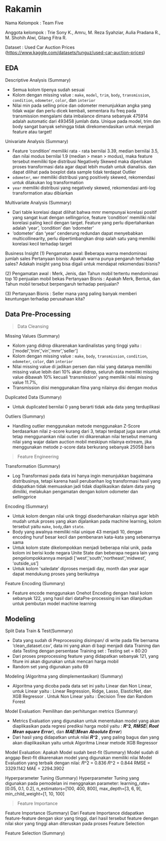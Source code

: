 # Rakamin

Nama Kelompok :
Team Five

Anggota kelompok :
Trie Sony K.,
Amru,
M. Reza Syahziar,
Aulia Pradana R.,
M. Shohih Alwi,
Gilang Fitra R.

Dataset : Used Car Auction Prices (https://www.kaggle.com/datasets/tunguz/used-car-auction-prices)

## EDA

Descriptive Analysis (Summary)
- Semua kolom tipenya sudah sesuai
- Kolom dengan missing value : `make`, `model`, `trim`, `body`, `transmission`, `condition`, `odometer`, `color`, dan `interior`
- Nilai min pada selling price dan odometer menunjukkan angka yang tidak wajar dan perlu dicek kembali, sementara itu freq pada transmission mengalami data imbalance dimana sebanyak 475914 adalah automatic dari 493458 jumlah data. Unique pada model, trim dan body sangat banyak sehingga tidak direkomendasikan untuk menjadi feature atau target!


Univariate Analysis (Summary)
- Feature ‘condition’ memiliki rata - rata bernilai 3.39, median bernilai 3.5, dan nilai modus bernilai 1.9 (median > mean > modus), maka feature tersebut memiliki tipe distribusi Negatively Skewed maka diperlukan proses transformasi data agar dapat lebih mudah untuk dianalisis. dan dapat dilihat pada boxplot data sample tidak terdapat Outlier
- `odometer`, `mmr` memiliki distribusi yang positively skewed, rekomendasi untuk dilakukan log transformation
- `year` memiliki distribusi yang negatively skewed, rekomendasi anti-log transformation atau dibiarkan


Multivariate Analysis (Summary)
- Dari table korelasi dapat dilihat bahwa mmr mempunyai korelasi positif yang sangat kuat dengan sellingprice, feature ‘condition’ memiliki nilai korelasi paling kecil dengan target. Feature yang perlu dipertahankan adalah ‘year’, ‘condition’ dan ‘odometer’
- ‘odometer’ dan ‘year’ cenderung redundan dapat menyebabkan multicollinearity, perlu dipertimbangkan drop salah satu yang memiliki korelasi kecil terhadap target

Business Insight 
(1) 
Pengamatan awal: Beberapa warna mendominasi jumlah sales
Pertanyaan bisnis: Apakah warna punya pengaruh terhadap sales? Adakah insight yang bisa digali untuk mendapat rekomendasi bisnis?

(2)
Pengamatan awal : Merk, Jenis, dan Tahun mobil tertentu mendominasi top 10 penjualan mobil bekas
Pertanyaan Bisnis :  Apakah Merk, Bentuk, dan Tahun mobil tersebut berpengaruh terhadap penjualan?
 
(3)
Pertanyaan Bisnis : Seller mana yang paling banyak memberi keuntungan terhadap perusahaan kita?

## Data Pre-Processing 

> Data Cleansing

Missing Values (Summary)
- Kolom yang didrop dikarenakan kardinalistas yang tinggi yaitu : ['model','trim','vin','mmr','seller']
- Kolom dengan missing value : `make`, `body`, `transmission`, `condition`, `odometer`, `color`, dan `interior`
- Nilai missing value di jadikan persen dan nilai yang datanya memiliki missing value lebih dari 10% akan didrop, seluruh data memiliki missing value dibawah 10% kecuali ‘transmission’ yang memiliki nilai missing value 11.7%, 
- Transmission diisi menggunakan filna yang nilainya disi dengan modus

Duplicated Data (Summary)
- Untuk duplicated bernilai 0 yang berarti tidak ada data yang terduplikasi

Outliers (Summary)
- Handling outlier menggunakan metode menggunakan Z-Score berdasarkan nilai  z-score kurang dari 3, tetapi terdapat juga saran untuk tetap menggunankan nilai outier ini dikarenakan nilai tersebut memang nilai yang wajar dalam auction mobil meskipun nilainya extream,  jika menggunakan metode z-score data  berkurang sebanyak 25058 baris

> Feature Engineering

Transformation (Summary)
- Log Transformasi pada data ini hanya ingin menunjukkan bagaimana distribusinya, tetapi karena hasil perubanhan log transformasi hasil yang didapatkan tidak memuaskan jadi tidak diaplikasikan dalam data yang dimiliki, melakukan pengamatan dengan kolom odometer dan sellingprice

Encoding (Summary)
- Untuk kolom dengan nilai unik tinggi disederhanakan nilainya agar lebih mudah untuk proses yang akan dijalankan pada machine learning,  kolom tersebut yaitu `make`, `body`,dan `state`.
- Body yang awalnya memiliki nilai unique 43 menjadi 10, dengan encoding huruf besar kecil dan pembenaran kata-kata yang sebenarnya sama 
- Untuk kolom state dikelompokkan menjadi beberapa nilai unik, pada kolom ini berisi kode negara Unite State dan beberapa negara lain yang pengelompokkannya menjadi ['west','south','northeast','midwest’, 'outside_us’] 
- Untuk kolom 'saledate’ diproses menjadi day, month dan year agar dapat mendukung proses yang berikutnya  

Feature Encoding (Summary)
- Feature encode menggunakan Onehot Encoding dengan hasil kolom sebanyak 122, yang hasil dari dataPre-processing ini kan dilanjutkan untuk pembutan model machine learning


## Modeling

Split Data Train & Test(Summary)
- Data yang sudah di Preprocessing disimpan/ di write pada file bernama ‘clean_dataset.csv’, data ini yang akan di bagi menjadi data Training dan data Testing dengan persentase Training set : Testing set =  80:20
- Dari proses preprocessing feature yang didapatkan sebanyak 121, yang fiture ini akan digunakan untuk mencari harga mobil
- Random set yang digunakan yaitu 69

Modeling (Algoritma yang diimplementasikan) (Summary)
- Algoritma yang dicoba pada data set ini yaitu Linear dan Non Linear, untuk Linear yaitu : Linear Regression, Ridge, Lasso, ElasticNet, dan XGB Regressor . Untuk Non Linear yaitu : Decision Tree dan Random Forest

Model Evaluation: Pemilihan dan perhitungan metrics (Summary)
- Metrics Evaluation yang digunakan untuk menentukan model yang akan diaplikasikan pada regresi prediksi  harga mobil yaitu : 𝑹^𝟐,  𝑹𝑴𝑺𝑬( 𝑹𝒐𝒐𝒕 𝑴𝒆𝒂𝒏 𝒔𝒒𝒖𝒂𝒓𝒆 𝑬𝒓𝒓𝒐𝒓), dan 𝑴𝑨𝑬(𝑴𝒆𝒂𝒏 𝑨𝒃𝒔𝒐𝒍𝒖𝒕𝒆 𝑬𝒓𝒓𝒐𝒓)  
- Dari hasil yang didapatkan untuk nilai 𝑹^𝟐 , yang paling bagus dan yang akan diaplikasikan yaitu untuk Algoritma Linear metode XGB Regressor 

Model Evaluation: Apakah Model sudah best-fit (Summary)
Model sudah di anggap Best-fit dikarenakan model yang digunakan memiliki nilai Model Evaluation yang terbaik  dengan nilai:
      𝑅^2 = 0.836
      𝑅^2 = 0.844
      RMSE = 3329.1142
      MAE = 2294.3902

Hyperparameter Tuning (Summary)
Hyperparameter Tuning yang digunakan pada pemodelan ini menggnakan parameter: 
    learning_rate=[0.05, 0.1, 0.2], 
    n_estimators=[100, 400, 800],
    max_depth=[3, 6, 9],
    min_child_weight=[1, 10, 100]


> Feature Importance

Feature Importance (Summary)
Dari Feature Importance didapatkan feature-feature dengan skor yang tinggi, dari hasil tersebut feature dengan nilai skor yang tinggi akan diteruskan pada proses Feature Selection

Feature Selection (Summary)





